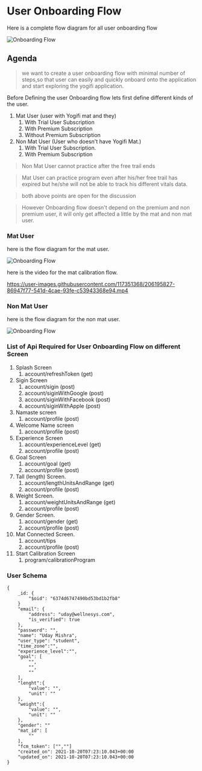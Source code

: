 # User Onboarding Flow

Here is a complete flow diagram for all user onboarding flow

![Onboarding Flow](onboarding-flow.png?raw=true "Onboarding Flow")


## **Agenda** 

> we want to create a user onboarding flow with minimal number of steps,so that user can easily and quickly onboard onto the application and start exploring the yogifi application.


Before Defining the user Onboarding flow lets first define different kinds of the user.

1. Mat User (user with Yogifi mat and they)
    1. With Trial User Subscription
    3. With Premium Subscription
    2. Without Premium Subscription
2. Non Mat User (User who doesn't have Yogifi Mat.)
    1. With Trial User Subscription.
    2. With Premium Subscription

> Non Mat User cannot practice after the free trail ends 

> Mat User can practice program even after his/her free trail has expired but he/she will not be able to track his different vitals data.

> both above points are open for the discussion 

> However Onboarding flow doesn't depend on the premium and non premium user, it will only get affected a little by the mat and non mat user.


### **Mat User**

here is the flow diagram for the mat user.

![Onboarding Flow](mat-user-onboarding-flow.png?raw=true "Onboarding Flow")

here is the video for the mat calibration flow.

https://user-images.githubusercontent.com/117351368/206195827-86947f77-541d-4cae-93fe-c53943368e94.mp4


### **Non Mat User**

here is the flow diagram for the non mat user.





![Onboarding Flow](non-mat-user-onboarding-flow.png?raw=true "Onboarding Flow")


### **List of Api Required for User Onboarding Flow on different Screen**


1. Splash Screen
    1. account/refreshToken (get)
2. Sigin Screen
    1. account/sigin (post)
    2. account/siginWithGoogle (post)
    3. account/siginWithFacebook (post)
    4. account/siginWithApple (post)
3. Namaste screen
    1. account/profile (post)
4. Welcome Name  screen
    1. account/profile (post)
5. Experience Screen
    1. account/experienceLevel (get)
    1. account/profile (post)
6. Goal Screen
    1. account/goal (get)
    2. account/profile (post)
7. Tall (length) Screen.
    1. account/lengthUnitsAndRange (get)
    2. account/profile (post)
8. Weight Screen.
    1. account/weightUnitsAndRange (get)
    2. account/profile (post)
9. Gender Screen.
    1. account/gender (get)
    2. account/profile (post)
9. Mat Connected Screen.
    1. account/tips
    2. account/profile (post)
10. Start Calibration Screen
    1. program/calibrationProgram


### **User Schema**


```
{
    _id: {
        "$oid": "6374d6747490bd53bd1b2fb8"
    }
    "email": {
        "address": "uday@wellnesys.com",
        "is_verified": true
    },
    "password": "",
    "name": "Uday Mishra",
    "user_type": "student",
    "time_zone":"",
    "experience_level":"",
    "goal": [
        "",
        "",
        ""
    ],
    "lenght":{
        "value": "",
        "unit": ""
    },
    "weight":{
        "value": "",
        "unit": ""
    },
    "gender": ""
    "mat_id": [
        ""
    ],
    "fcm_token": ["",""]
    "created_on": 2021-10-20T07:23:10.043+00:00
    "updated_on": 2021-10-20T07:23:10.043+00:00
}
```
